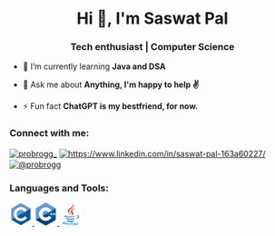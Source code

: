 <h1 align="center">Hi 👋, I'm Saswat Pal</h1>
<h3 align="center">Tech enthusiast | Computer Science</h3>

- 🌱 I’m currently learning **Java and DSA**

- 💬 Ask me about **Anything, I'm happy to help ✌️**

- ⚡ Fun fact **ChatGPT is my bestfriend, for now.**

<h3 align="left">Connect with me:</h3>
<p align="left">
<a href="https://twitter.com/probrogg_" target="blank"><img align="center" src="https://raw.githubusercontent.com/rahuldkjain/github-profile-readme-generator/master/src/images/icons/Social/twitter.svg" alt="probrogg_" height="30" width="40" /></a>
<a href="https://linkedin.com/in/https://www.linkedin.com/in/saswat-pal-163a60227/" target="blank"><img align="center" src="https://raw.githubusercontent.com/rahuldkjain/github-profile-readme-generator/master/src/images/icons/Social/linked-in-alt.svg" alt="https://www.linkedin.com/in/saswat-pal-163a60227/" height="30" width="40" /></a>
<a href="https://hashnode.com/@probrogg" target="blank"><img align="center" src="https://raw.githubusercontent.com/rahuldkjain/github-profile-readme-generator/master/src/images/icons/Social/hashnode.svg" alt="@probrogg" height="30" width="40" /></a>
</p>

<h3 align="left">Languages and Tools:</h3>
<p align="left"> <a href="https://www.cprogramming.com/" target="_blank" rel="noreferrer"> <img src="https://raw.githubusercontent.com/devicons/devicon/master/icons/c/c-original.svg" alt="c" width="40" height="40"/> </a> <a href="https://www.w3schools.com/cpp/" target="_blank" rel="noreferrer"> <img src="https://raw.githubusercontent.com/devicons/devicon/master/icons/cplusplus/cplusplus-original.svg" alt="cplusplus" width="40" height="40"/> </a> <a href="https://www.java.com" target="_blank" rel="noreferrer"> <img src="https://raw.githubusercontent.com/devicons/devicon/master/icons/java/java-original.svg" alt="java" width="40" height="40"/> </a> </p>
